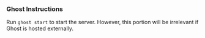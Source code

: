 ### Ghost Instructions

Run `ghost start` to start the server. However, this portion will be irrelevant if Ghost is hosted externally.
